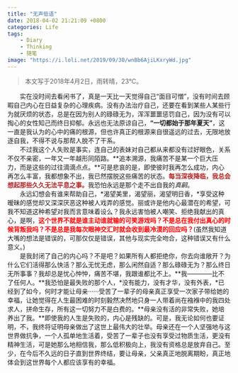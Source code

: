 ```yaml
---
title: "无声低语"
date: 2018-04-02 21:21:09 +0800
categories: Life
tags: 
	- Diary
	- Thinking
	- 随笔
image: "https://i.loli.net/2019/09/30/wnBb6AjiLKxryWd.jpg"
---
```

> 本文写于2018年4月2日，雨转晴，23℃。
<!-- more -->
　　实在没时间去看闲书了，真是一天比一天觉得自己“面目可憎”，没有时间去顾暇自己内心在日益复杂的心理疾病。没有办法治疗自己，还要在看到某些人某些行为就厌烦的状态，总是在因为别人的碌碌无为，浑浑噩噩惩罚自己，因为没有可以掏心的女性知己而终日抑郁。永远也无法原谅自己，**“一切都始于那年夏天”**，这一直是我认为的心中的痛的根源，但也许真正的根源来自很遥远的过去，无限地放逐自我，不得不说与那帮人脱不了干系。<br/>
　　不过我这个人失败是事实，连自己的表妹对自己都从来都没有过好眼色，关系不仅不亲密，一年又一年越形同陌路。**追本溯源，我痛苦不是某一个巨大压力，而是这些的过往滴滴点点。**可是悲哀的是，即使彼时我再怎么成功，内心再怎么丰富，我都想象不出，我已然摆脱这些痛苦的状态。<font color=#B22222>**每当深夜降临，我总会想起那些久久无法平息之事。**</font>我恐怕永远是那个走不出自我的*真嗣*。<br/>
　　永远幻想会有谁来帮助自己，*渴望美里，渴望丽，渴望明日香，*享受这种暧昧的感觉却又深深厌恶这种被人戏弄的感觉。丽或许是他内心最潜在的希望，可我不知道这种希望对我而言意味着设么？我永远害怕被人嘲笑、拒绝我献出的真心，是啊，<font color=red>**这个世界不就是谁主动谁就输的可笑游戏吗？不是总在我付出真心的时候背叛我吗？不是总是我每次眼神交汇时就会收到最冷漠的回应吗？**</font>(虽然我知道大嘴的想法是错误的，可那仅仅是错误，其他与现实完全吻合，这种错误又有什么意义。)<br/>
　　是我封闭了自己的内心吗？不是吧？如果所有人都拒绝你，你去向谁敞开？为什么它们活得那么快活？那么无忧无虑，那么闲然自适？那么碌碌无为？那么终日无所事事？我却总是忧心忡忡，痛苦不堪，我跟谁都比不上。**我————比不了任何人。**我恐怕是最失败的那个人，*没有能力，没有才华，没有外表，*已经到了如今，何时才能让母亲······受苦了一辈子的母亲真正享受一次家子带给她的幸福，让她觉得在人生最困难的时刻毅然决然地只身一人带着尚在襁褓中的我四处求人，拼命生存，所有这一切努力不是白费的。**母亲没有活的非常失败，她培养出了我。**即使我的人生是失败的，内心是残缺的。可是，我无论如何也要证明，不，我终将证明母亲做出了这世上最伟大的壮举。母亲还在一个人坚强地与这世界做抗争，一个人孤单地生活着，受苦了一辈子也没有享受过物质生活，更没有精神生活，可是她那么地相信我，那么低积极向上，我没有资格总是放弃自己。至少，在今后不久远的日子直到世界终结，要让母亲，父亲真正地脱离期盼，真正地体会到这世界每个人都应该享有的幸福。
